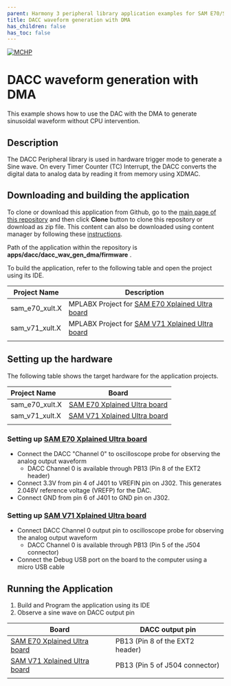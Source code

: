 ```yaml
---
parent: Harmony 3 peripheral library application examples for SAM E70/S70/V70/V71 family
title: DACC waveform generation with DMA 
has_children: false
has_toc: false
---
```


[![MCHP](https://www.microchip.com/ResourcePackages/Microchip/assets/dist/images/logo.png)](https://www.microchip.com)

# DACC waveform generation with DMA

This example shows how to use the DAC with the DMA to generate sinusoidal waveform without CPU intervention.

## Description

The DACC Peripheral library is used in hardware trigger mode to generate a Sine wave.
On every Timer Counter (TC) Interrupt, the DACC converts the digital data to analog data by reading it from memory using XDMAC.

## Downloading and building the application

To clone or download this application from Github, go to the [main page of this repository](https://github.com/Microchip-MPLAB-Harmony/csp_apps_sam_e70_s70_v70_v71) and then click **Clone** button to clone this repository or download as zip file.
This content can also be downloaded using content manager by following these [instructions](https://github.com/Microchip-MPLAB-Harmony/contentmanager/wiki).

Path of the application within the repository is **apps/dacc/dacc_wav_gen_dma/firmware** .

To build the application, refer to the following table and open the project using its IDE.

| Project Name      | Description                                    |
| ----------------- | ---------------------------------------------- |
| sam_e70_xult.X    | MPLABX Project for [SAM E70 Xplained Ultra board](https://www.microchip.com/DevelopmentTools/ProductDetails/PartNO/DM320113)|
| sam_v71_xult.X    | MPLABX Project for  [SAM V71 Xplained Ultra board](https://www.microchip.com/developmenttools/ProductDetails/atsamv71-xult)|
|||

## Setting up the hardware

The following table shows the target hardware for the application projects.

| Project Name| Board|
|:---------|:---------:|
|sam_e70_xult.X | [SAM E70 Xplained Ultra board](https://www.microchip.com/DevelopmentTools/ProductDetails/PartNO/DM320113)|
|sam_v71_xult.X | [SAM V71 Xplained Ultra board](https://www.microchip.com/developmenttools/ProductDetails/atsamv71-xult)|
|||

### Setting up [SAM E70 Xplained Ultra board](https://www.microchip.com/DevelopmentTools/ProductDetails/PartNO/DM320113)

- Connect the DACC "Channel 0" to oscilloscope probe for observing the analog output waveform
  - DACC Channel 0 is available through PB13 (Pin 8 of the EXT2 header)
- Connect 3.3V from pin 4 of J401 to VREFIN pin on J302. This generates 2.048V reference voltage (VREFP) for the DAC.
- Connect GND from pin 6 of J401 to GND pin on J302.


### Setting up [SAM V71 Xplained Ultra board](https://www.microchip.com/developmenttools/ProductDetails/atsamv71-xult)

- Connect DACC Channel 0 output pin to oscilloscope probe for observing the analog output waveform
  - DACC Channel 0 is available through PB13 (Pin 5 of the J504 connector)
- Connect the Debug USB port on the board to the computer using a micro USB cable

## Running the Application

1. Build and Program the application using its IDE
2. Observe a sine wave on DACC output pin

| Board      | DACC output pin |
| ----------------- | ---------------------------------------------- |
| [SAM E70 Xplained Ultra board](https://www.microchip.com/DevelopmentTools/ProductDetails/PartNO/DM320113)    | PB13 (Pin 8 of the EXT2 header) |
| [SAM V71 Xplained Ultra board](https://www.microchip.com/developmenttools/ProductDetails/atsamv71-xult)      | PB13 (Pin 5 of J504 connector) |
|||
